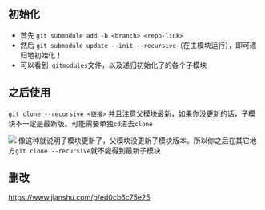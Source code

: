 ## 初始化
- 首先
`git submodule add -b <branch> <repo-link>`
- 然后
`git submodule update --init --recursive`（在主模块运行），即可递归地初始化！
- 可以看到`.gitmodules`文件，以及递归初始化了的各个子模块

## 之后使用
`git clone --recursive <链接>`
并且注意父模块最新，如果你没更新的话，子模块不一定是最新版。可能需要单独`cd`进去`clone`

![](submodule-update.png)
像这种就说明子模块更新了，父模块没更新子模块版本。所以你之后在其它地方`git clone --recursive`就不能得到最新子模块

## 删改
https://www.jianshu.com/p/ed0cb6c75e25